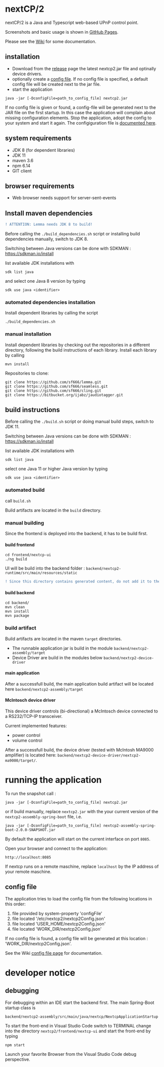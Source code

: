 # nextCP/2

nextCP/2 is a Java and Typescript web-based UPnP control point.

Screenshots and basic usage is shown in [GitHub Pages](https://sf666.github.io/).

Please see the [Wiki](https://github.com/sf666/nextcp2/wiki) for some documentation.

## installation

- Download from the [release](https://github.com/sf666/nextcp2/releases) page the latest nextcp2.jar file and optinally device drivers.
- optionally create a [config file](https://github.com/sf666/nextcp2/wiki/config-file). If no config file is specified, a default config file will be created next to the jar file.
- start the application

```
java -jar [-DconfigFile=path_to_config_file] nextcp2.jar
```

If no config file is given or found, a config-file will be generated next to the JAR file on the first startup. In this case the application will complain about missing configuration elements. Stop the application, adopt the config to your system and start it again. The configiguration file is [documented here](https://github.com/sf666/nextcp2/wiki/config-file).

## system requirements

- JDK 8 (for dependent libraries)
- JDK 11
- maven 3.6
- npm 6.14
- GIT client

## browser requirements

- Web browser needs support for server-sent-events

## Install maven dependencies

```diff
! ATTENTION: Lemma needs JDK 8 to build!
```
Before calling the `./build_dependencies.sh` script or installing build dependencies manually, switch to JDK 8.

Switching between Java versions can be done with SDKMAN : https://sdkman.io/install

list available JDK installations with

```
sdk list java
```

and select one Java 8 version by typing

```
sdk use java <identifier>
```

### automated dependencies installation


Install dependent libraries by calling the script 

```
./build_dependencies.sh
```


### manual installation

Install dependent libraries by checking out the repositories in a different directory, following the build instructions of each library. Install each library by calling

```
mvn install
```

Repositories to clone:
 
```
git clone https://github.com/sf666/lemma.git
git clone https://github.com/sf666/seamless.git
git clone https://github.com/sf666/cling.git
git clone https://bitbucket.org/ijabz/jaudiotagger.git
```

## build instructions

Before calling the `./build.sh` script or doing manual build steps, switch to JDK 11.

Switching between Java versions can be done with SDKMAN : https://sdkman.io/install

list available JDK installations with

```
sdk list java
```

select one Java 11 or higher Java version by typing

```
sdk use java <identifier>
```

### automated build

call `build.sh`

Build artifacts are located in the `build` directory.

### manual building

Since the frontend is deployed into the backend, it has to be build first.

#### build frontend

```
cd frontend/nextcp-ui
./ng build
```

UI will be build into the backend folder : `backend/nextcp2-runtime/src/main/resources/static`

```diff
! Since this directory contains generated content, do not add it to the repository.
```

#### build backend

```
cd backend/
mvn clean
mvn install
mvn package
```

### build artifact

Build artifacts are located in the maven `target` directories. 

- The runnable application jar is build in the module `backend/nextcp2-assembly/target`
- Device Driver are build in the modules below `backend/nextcp2-device-driver`


#### main application

After a successfull build, the main application build artifact will be located here `backend/nextcp2-assembly/target`

#### McIntosch device driver

This device driver controls (bi-directional) a McIntosch device connected to a RS232/TCP-IP transceiver.

Current implemented features:

- power control
- volume control

After a successfull build, the device driver (tested with McIntosh MA9000 amplifier) is located here: `backend/nextcp2-device-driver/nextcp2-ma9000/target/`.


# running the application

To run the snapshot call :

```
java -jar [-DconfigFile=path_to_config_file] nextcp2.jar
```

or if build manually, replace `nextcp2.jar` with the your current version of the `nextcp2-assembly-spring-boot` file, i.e.

```
java -jar [-DconfigFile=path_to_config_file] nextcp2-assembly-spring-boot-2.0.0-SNAPSHOT.jar
```

By default the application will start on the current interface on port `8085`. 

Open your browser and connect to the application:

```
http://localhost:8085
```

If nextcp runs on a remote maschine, replace `localhost` by the IP address of your remote maschine.


## config file 

The application tries to load the config file from the following locations in this order:

1. file provided by system-property 'configFile'
2. file located '/etc/nextcp2/nextcp2Config.json'
3. file located 'USER_HOME/nextcp2Config.json'
4. file located 'WORK_DIR/nextcp2Config.json'

If no config file is found, a config file will be generated at this location : 'WORK_DIR/nextcp2Config.json'.

See the Wiki [config file page](https://github.com/sf666/nextcp2/wiki/config-file) for documentation.

# developer notice

## debugging

For debugging within an IDE start the backend first. The main Spring-Boot startup class is

```
backend/nextcp2-assembly/src/main/java/nextcp/NextcpApplicationStartup
```

To start the front-end in Visual Studio Code switch to TERMINAL change into the directory `nextcp2/frontend/nextcp-ui` and start the front-end by typing

```
npm start
```

Launch your favorite Browser from the Visual Studio Code debug perspective.
